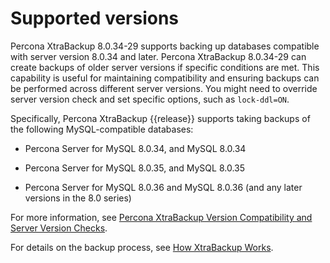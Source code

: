 # Supported versions

Percona XtraBackup 8.0.34-29 supports backing up databases compatible with server version 8.0.34 and later. Percona XtraBackup 8.0.34-29 can create backups of older server versions if specific conditions are met. This capability is useful for maintaining compatibility and ensuring backups can be performed across different server versions. You might need to override server version check and set specific options, such as `lock-ddl=ON`.

Specifically, Percona XtraBackup {{release}} supports taking backups of the following MySQL-compatible databases:

* Percona Server for MySQL 8.0.34, and MySQL 8.0.34

* Percona Server for MySQL 8.0.35, and MySQL 8.0.35

* Percona Server for MySQL 8.0.36 and MySQL 8.0.36 (and any later versions in the 8.0 series)

For more information, see [Percona XtraBackup Version Compatibility and Server Version Checks].

For details on the backup process, see [How XtraBackup Works].



[How XtraBackup Works]: how-xtrabackup-works.md

[Percona XtraBackup Version Compatibility and Server Version Checks]: server-backup-version-comparison.md
